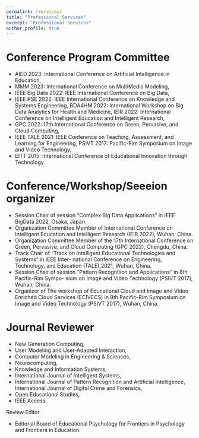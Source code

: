 ```yaml
---
permalink: /services/
title: "Professional Services"
excerpt: "Professional Services"
author_profile: true
---
```


# Conference Program Committee

- AIED 2023: International Conference on Artificial Intelligence in Education,
- MMM 2023: International Conference on MultiMedia Modeling,
- IEEE Big Data 2022: IEEE International Conference on Big Data,
- IEEE KSE 2022: IEEE International Conference on Knowledge and Systems Engineering, BDA4HM 2022: International Workshop on Big Data Analytics for Health and Medicine, IEIR 2022: International Conference on Intelligent Education and Intelligent Research,
- GPC 2022: 17th International Conference on Green, Pervasive, and Cloud Computing,
- IEEE TALE 2021: IEEE Conference on Teaching, Assessment, and Learning for Engineering, PSIVT 2017: Pacific-Rim Symposium on Image and Video Technology,
- EITT 2015: International Conference of Educational Innovation through Technology

# Conference/Workshop/Seeeion organizer
- Session Chair of session “Complex Big Data Applications” in IEEE BigData 2022, Osaka, Japan.
- Organization Committee Member of International Conference on Intelligent Education and Intelligent Research (IEIR 2022), Wuhan, China.
- Organization Committee Member of the 17th International Conference on Green, Pervasive, and Cloud Computing (GPC 2022), Chengdu, China.
- Track Chair of “Track on Intelligent Educational Technologies and Systems” in IEEE Inter- national Conference on Engineering, Technology, and Education (TALE),2021, Wuhan, China.
- Session Chair of session “Pattern Recognition and Applications” in 8th Pacific-Rim Sympo- sium on Image and Video Technology (PSIVT 2017), Wuhan, China.
- Organizer of The workshop of Educational Cloud and Image and Video Enriched Cloud Services (ECIVECS) in 8th Pacific-Rim Symposium on Image and Video Technology (PSIVT 2017), Wuhan, China.

# Journal Reviewer
- New Generation Computing,
- User Modeling and User-Adapted Interaction,
- Computer Modeling in Engineering & Sciences,
- Neurocomputing,
- Knowledge and Information Systems,
- International Journal of Intelligent Systems,
- International Journal of Pattern Recognition and Artificial Intelligence, International Journal of Digital Crime and Forensics,
- Open Educational Studies,
- IEEE Access

Review Editor
- Editorial Board of Educational Psychology for Frontiers in Psychology and Frontiers in Education.

